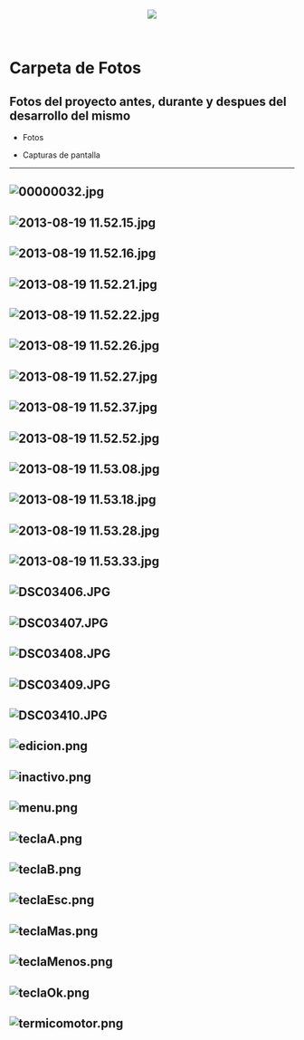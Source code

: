<br/>
<p align="center">
  <img src="https://avatars2.githubusercontent.com/u/15052789?v=3&s=200">
</p>
<br/>

# Carpeta de Fotos

## Fotos del proyecto antes, durante y despues del desarrollo del mismo

* Fotos

* Capturas de pantalla

---
![00000032.jpg](/Fotos/00000032.jpg)
---
![2013-08-19 11.52.15.jpg](/Fotos/2013-08-19%2011.52.15.jpg)
---
![2013-08-19 11.52.16.jpg](/Fotos/2013-08-19%2011.52.16.jpg)
---
![2013-08-19 11.52.21.jpg](/Fotos/2013-08-19%2011.52.21.jpg)
---
![2013-08-19 11.52.22.jpg](/Fotos/2013-08-19%2011.52.22.jpg)
---
![2013-08-19 11.52.26.jpg](/Fotos/2013-08-19%2011.52.26.jpg)
---
![2013-08-19 11.52.27.jpg](/Fotos/2013-08-19%2011.52.27.jpg)
---
![2013-08-19 11.52.37.jpg](/Fotos/2013-08-19%2011.52.37.jpg)
---
![2013-08-19 11.52.52.jpg](/Fotos/2013-08-19%2011.52.52.jpg)
---
![2013-08-19 11.53.08.jpg](/Fotos/2013-08-19%2011.53.08.jpg)
---
![2013-08-19 11.53.18.jpg](/Fotos/2013-08-19%2011.53.18.jpg)
---
![2013-08-19 11.53.28.jpg](/Fotos/2013-08-19%2011.53.28.jpg)
---
![2013-08-19 11.53.33.jpg](/Fotos/2013-08-19%2011.53.33.jpg)
---
![DSC03406.JPG](/Fotos/DSC03406.JPG)
---
![DSC03407.JPG](/Fotos/DSC03407.JPG)
---
![DSC03408.JPG](/Fotos/DSC03408.JPG)
---
![DSC03409.JPG](/Fotos/DSC03409.JPG)
---
![DSC03410.JPG](/Fotos/DSC03410.JPG)
---
![edicion.png](/Fotos/edicion.png)
---
![inactivo.png](/Fotos/inactivo.png)
---
![menu.png](/Fotos/menu.png)
---
![teclaA.png](/Fotos/teclaA.png)
---
![teclaB.png](/Fotos/teclaB.png)
---
![teclaEsc.png](/Fotos/teclaEsc.png)
---
![teclaMas.png](/Fotos/teclaMas.png)
---
![teclaMenos.png](/Fotos/teclaMenos.png)
---
![teclaOk.png](/Fotos/teclaOk.png)
---
![termicomotor.png](/Fotos/termicomotor.png)
---
